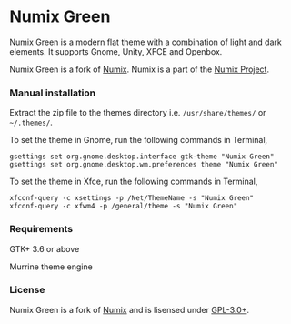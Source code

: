 Numix Green
==================

Numix Green is a modern flat theme with a combination of light and dark elements. It supports Gnome, Unity, XFCE and Openbox.

Numix Green is a fork of [Numix](https://github.com/shimmerproject/Numix). Numix is a part of the [Numix Project](http://numixproject.org).

### Manual installation

Extract the zip file to the themes directory i.e. `/usr/share/themes/` or `~/.themes/`.

To set the theme in Gnome, run the following commands in Terminal,

```
gsettings set org.gnome.desktop.interface gtk-theme "Numix Green"
gsettings set org.gnome.desktop.wm.preferences theme "Numix Green"
```

To set the theme in Xfce, run the following commands in Terminal,

```
xfconf-query -c xsettings -p /Net/ThemeName -s "Numix Green"
xfconf-query -c xfwm4 -p /general/theme -s "Numix Green"
```

### Requirements

GTK+ 3.6 or above

Murrine theme engine

### License

Numix Green is a fork of [Numix](https://github.com/shimmerproject/Numix) and is lisensed under [GPL-3.0+](https://github.com/shimmerproject/Numix/blob/master/LICENSE).
